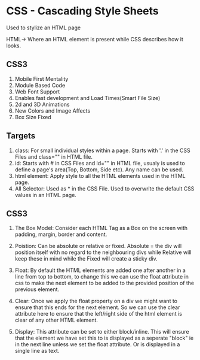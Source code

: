 # CSS - Cascading Style Sheets

Used to stylize an HTML page

HTML-> Where an HTML element is present while CSS describes how it looks.

## CSS3

1. Mobile First Mentality
2. Module Based Code
3. Web Font Support
4. Enables fast development and Load Times(Smart File Size)
5. 2d and 3D Animations
6. New Colors and Image Affects
7. Box Size Fixed

## Targets

1. class: For small individual styles within a page. Starts with '.' in the CSS Files and class="" in HTML file.
2. id: Starts with # in CSS Files and id="" in HTML file, usualy is used to define a page's area(Top, Bottom, Side etc). Any name can be used.
3. html element: Apply style to all the HTML elements used in the HTML page.
4. All Selector: Used as * in the CSS File. Used to overwrite the default CSS values in an HTML page.

## CSS3

1. The Box Model: Consider each HTML Tag as a Box on the screen with padding, margin, border and content.

2. Poistion: Can be absolute or relative or fixed. Absolute = the div will position itself with no regard to the neighbouring divs while Relative will keep these in mind while the Fixed will create a sticky div.

3. Float: By default the HTML elements are added one after another in a line from top to bottom, to change this we can use the float attribute in css to make the next element to be added to the provided position of the previous element.

4. Clear: Once we apply the float property on a div we might want to ensure that this ends for the next element. So we can use the clear attribute here to ensure that the left/right side of the html element is clear of any other HTML element.

5. Display: This attribute can be set to either block/inline. This will ensure that the element we have set this to is displayed as a seperate "block" ie in the next line unless we set the float attribute. Or is displayed in a single line as text.